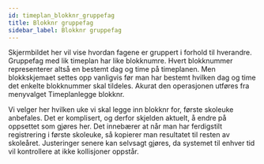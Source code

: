 ```yaml
---
id: timeplan_blokknr_gruppefag
title: Blokknr gruppefag
sidebar_label: Blokknr gruppefag
---
```


Skjermbildet her vil vise hvordan fagene er gruppert i forhold til hverandre. Gruppefag med lik timeplan har like blokknumre.
Hvert blokknummer representerer altså en bestemt dag og time på timeplanen. Men blokkskjemaet settes opp vanligvis før man har bestemt hvilken dag
og time det enkelte blokknummer skal tildeles. Akurat den operasjonen utføres fra menyvalget Timeplanlegge blokknr.

Vi velger her hvilken uke vi skal legge inn blokknr for, første skoleuke anbefales. Det er komplisert, og derfor skjelden aktuelt, å endre på oppsettet som gjøres her. Det innebærer at når man har ferdigstilt registrering i første skoleuke, så kopierer man resultatet til resten av skoleåret. Justeringer senere kan selvsagt gjøres, da systemet til enhver tid vil kontrollere at ikke kollisjoner oppstår.

